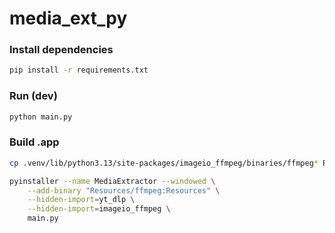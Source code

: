# media_ext_py

### Install dependencies

```sh
pip install -r requirements.txt
```

### Run (dev)

```sh
python main.py
```

### Build .app

```sh
cp .venv/lib/python3.13/site-packages/imageio_ffmpeg/binaries/ffmpeg* Resources/ffmpeg
```

```sh
pyinstaller --name MediaExtractor --windowed \
    --add-binary "Resources/ffmpeg:Resources" \
    --hidden-import=yt_dlp \
    --hidden-import=imageio_ffmpeg \
    main.py
```
